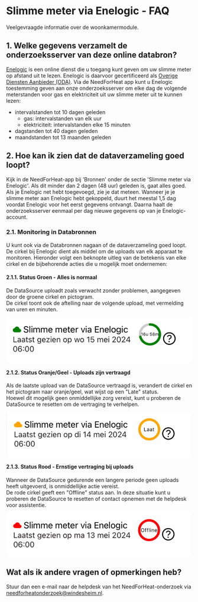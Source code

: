 # Slimme meter via Enelogic - FAQ

Veelgevraagde informatie over de woonkamermodule.

## 1. Welke gegevens verzamelt de onderzoeksserver van deze online databron?

[Enelogic](https://enelogic.com/) is een online dienst die u toegang kunt geven om uw slimme meter op afstand uit te lezen. Enelogic is daarvoor gecertificeerd als [Overige Diensten Aanbieder (ODA)](https://nl.wikipedia.org/wiki/Overige_Diensten_Aanbieder). Via de NeedForHeat app kunt u Enelogic toestemming geven aan onze onderzoeksserver om elke dag de volgende meterstanden voor gas en elektriciteit uit uw slimme meter uit te kunnen lezen:

 - intervalstanden tot 10 dagen geleden
    - gas: intervalstanden van elk uur
    - elektriciteit: intervalstanden elke 15 minuten
- dagstanden tot 40 dagen geleden
- maandstanden tot 13 maanden geleden

## 2. Hoe kan ik zien dat de dataverzameling goed loopt?
Kijk in de NeedForHeat-app bij 'Bronnen' onder de sectie 'Slimme meter via Enelogic'. Als dit minder dan 2 dagen (48 uur) geleden is, gaat alles goed. Als je Enelogic net hebt toegevoegd, zie je dat meteen. Wanneer je je slimme meter aan Enelogic hebt gekoppeld, duurt het meestal 1,5 dag voordat Enelogic voor het eerst gegevens ontvangt. Daarna haalt de onderzoeksserver eenmaal per dag nieuwe gegevens op van je Enelogic-account.  

### 2.1. Monitoring in Databronnen
U kunt ook via de Databronnen nagaan of de dataverzameling goed loopt. De cirkel bij Enelogic dient als middel om de uploads van elk apparaat te monitoren. Hieronder volgt een beknopte uitleg van de betekenis van elke cirkel en de bijbehorende acties die u mogelijk moet ondernemen:

#### 2.1.1. Status Groen - Alles is normaal
De DataSource uploadt zoals verwacht zonder problemen, aangegeven door de groene cirkel en pictogram. \
De cirkel toont ook de aftelling naar de volgende upload, met vermelding van uren en minuten.

![Status Groen](../assets/nl-NL/good.PNG)

#### 2.1.2. Status Oranje/Geel - Uploads zijn vertraagd
Als de laatste upload van de DataSource vertraagd is, verandert de cirkel en het pictogram naar oranje/geel, wat wijst op een "Late" status. \
Hoewel dit mogelijk geen onmiddellijke zorg vereist, kunt u proberen de DataSource te resetten om de vertraging te verhelpen.

![Status Oranje/Geel](../assets/nl-NL/late.PNG)

#### 2.1.3. Status Rood - Ernstige vertraging bij uploads
Wanneer de DataSource gedurende een langere periode geen uploads heeft uitgevoerd, is onmiddellijke actie vereist. \
De rode cirkel geeft een "Offline" status aan. In deze situatie kunt u proberen de DataSource te resetten of contact opnemen met de helpdesk voor assistentie.

![Status Rood](../assets/nl-NL/offline.PNG)

## Wat als ik andere vragen of opmerkingen heb?
Stuur dan een e-mail naar de helpdesk van het NeedForHeat-onderzoek via [needforheatonderzoek@windesheim.nl](needforheatonderzoek@windesheim.nl).